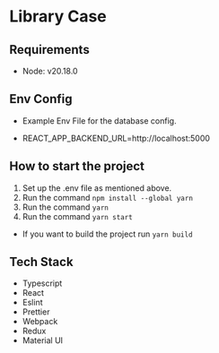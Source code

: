 # Library Case

## Requirements

- Node: v20.18.0

## Env Config

- Example Env File for the database config.

- REACT_APP_BACKEND_URL=http://localhost:5000

## How to start the project

1. Set up the .env file as mentioned above.
2. Run the command `npm install --global yarn`
3. Run the command `yarn`
4. Run the command `yarn start`

- If you want to build the project run `yarn build`

## Tech Stack

- Typescript
- React
- Eslint
- Prettier
- Webpack
- Redux
- Material UI
